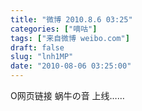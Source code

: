 ```yaml
---
title: "微博 2010.8.6 03:25"
categories: ["嘀咕"]
tags: ["来自微博 weibo.com"]
draft: false
slug: "lnh1MP"
date: "2010-08-06 03:25:00"
---
```


<p>O网页链接 蜗牛の音 上线…… ​​​​</p>
